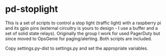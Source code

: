 # pd-stoplight

This is a set of scripts to control a stop light (traffic light) with a
raspberry pi and its gpio pins (external circuitry is yours to design - I use
a buffer and a set of solid state relays).  Originally the group I work for
used PagerDuty but since moved to OpsGenie for paging/alerting.  Both
scripts are included.

Copy settings.py-dist to settings.py and set the appropriate variables.
